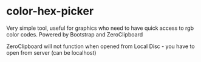 # color-hex-picker
Very simple tool, useful for graphics who need to have quick access to rgb color codes. Powered by Bootstrap and ZeroClipboard

ZeroClipboard will not function when opened from Local Disc - you have to open from server (can be localhost)
